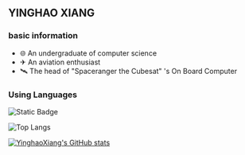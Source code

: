 ## YINGHAO XIANG

### basic information
- 🌐 An undergraduate of computer science
- ✈ An aviation enthusiast
- 🛰 The head of "Spaceranger the Cubesat" 's On Board Computer

### Using Languages
![Static Badge](https://img.shields.io/badge/C?logo=c)


![Top Langs](https://github-readme-stats.vercel.app/api/top-langs/?username=MessiXiang&layout=compact&hide=HTML)

[![YinghaoXiang's GitHub stats](https://github-readme-stats.vercel.app/api?username=MessiXiang)](https://github.com/anuraghazra/github-readme-stats)

<!--
**MessiXiang/MessiXiang** is a ✨ _special_ ✨ repository because its `README.md` (this file) appears on your GitHub profile.

Here are some ideas to get you started:

- 🔭 I’m currently working on ...
- 🌱 I’m currently learning ...
- 👯 I’m looking to collaborate on ...
- 🤔 I’m looking for help with ...
- 💬 Ask me about ...
- 📫 How to reach me: ...
- 😄 Pronouns: ...
- ⚡ Fun fact: ...
-->
